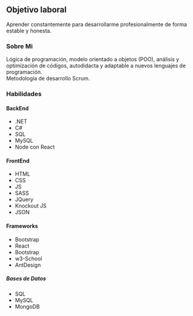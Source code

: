 ## Objetivo laboral
Aprender constantemente para desarrollarme profesionalmente de forma estable y honesta.

### Sobre Mi
Lógica de programación, modelo orientado a objetos (POO), análisis y optimización de códigos, autodidacta y adaptable a nuevos lenguajes de programación. <br>
Metodología de desarrollo Scrum.

### Habilidades
#### BackEnd
- .NET
- C#
- SQL
- MySQL
- Node con React
#### FrontEnd
- HTML
- CSS
- JS
- SASS
- JQuery
- Knockout JS
- JSON
#### Frameworks
- Bootstrap
- React
- Bootstrap
- w3-School
- AntDesign
##### Bases de Datos
- SQL
- MySQL
- MongoDB
 
<!--
**ZaiberZ/ZaiberZ** is a ✨ _special_ ✨ repository because its `README.md` (this file) appears on your GitHub profile.

Here are some ideas to get you started:

- 🔭 I’m currently working on ...
- 🌱 I’m currently learning ...
- 👯 I’m looking to collaborate on ...
- 🤔 I’m looking for help with ...
- 💬 Ask me about ...
- 📫 How to reach me: ...
- 😄 Pronouns: ...
- ⚡ Fun fact: ...
-->
